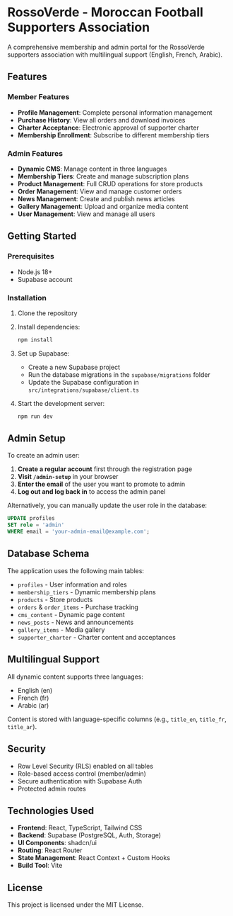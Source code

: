 # RossoVerde - Moroccan Football Supporters Association

A comprehensive membership and admin portal for the RossoVerde supporters association with multilingual support (English, French, Arabic).

## Features

### Member Features
- **Profile Management**: Complete personal information management
- **Purchase History**: View all orders and download invoices
- **Charter Acceptance**: Electronic approval of supporter charter
- **Membership Enrollment**: Subscribe to different membership tiers

### Admin Features
- **Dynamic CMS**: Manage content in three languages
- **Membership Tiers**: Create and manage subscription plans
- **Product Management**: Full CRUD operations for store products
- **Order Management**: View and manage customer orders
- **News Management**: Create and publish news articles
- **Gallery Management**: Upload and organize media content
- **User Management**: View and manage all users

## Getting Started

### Prerequisites
- Node.js 18+ 
- Supabase account

### Installation

1. Clone the repository
2. Install dependencies:
   ```bash
   npm install
   ```

3. Set up Supabase:
   - Create a new Supabase project
   - Run the database migrations in the `supabase/migrations` folder
   - Update the Supabase configuration in `src/integrations/supabase/client.ts`

4. Start the development server:
   ```bash
   npm run dev
   ```

## Admin Setup

To create an admin user:

1. **Create a regular account** first through the registration page
2. **Visit `/admin-setup`** in your browser
3. **Enter the email** of the user you want to promote to admin
4. **Log out and log back in** to access the admin panel

Alternatively, you can manually update the user role in the database:

```sql
UPDATE profiles 
SET role = 'admin' 
WHERE email = 'your-admin-email@example.com';
```

## Database Schema

The application uses the following main tables:
- `profiles` - User information and roles
- `membership_tiers` - Dynamic membership plans
- `products` - Store products
- `orders` & `order_items` - Purchase tracking
- `cms_content` - Dynamic page content
- `news_posts` - News and announcements
- `gallery_items` - Media gallery
- `supporter_charter` - Charter content and acceptances

## Multilingual Support

All dynamic content supports three languages:
- English (en)
- French (fr) 
- Arabic (ar)

Content is stored with language-specific columns (e.g., `title_en`, `title_fr`, `title_ar`).

## Security

- Row Level Security (RLS) enabled on all tables
- Role-based access control (member/admin)
- Secure authentication with Supabase Auth
- Protected admin routes

## Technologies Used

- **Frontend**: React, TypeScript, Tailwind CSS
- **Backend**: Supabase (PostgreSQL, Auth, Storage)
- **UI Components**: shadcn/ui
- **Routing**: React Router
- **State Management**: React Context + Custom Hooks
- **Build Tool**: Vite

## License

This project is licensed under the MIT License.